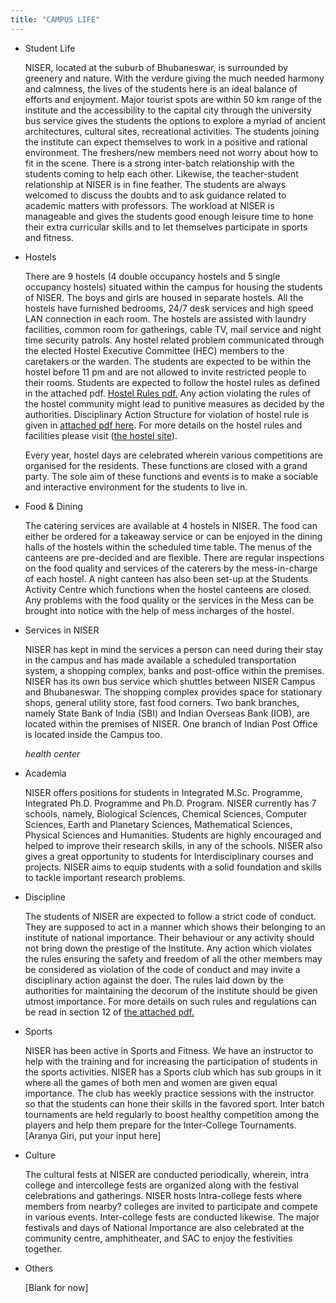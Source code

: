 ```yaml
---
title: "CAMPUS LIFE"
---
```

*   Student Life

    NISER, located at the suburb of Bhubaneswar, is surrounded by greenery and nature. With the verdure giving the much needed harmony and calmness, the lives of the students here is an ideal balance of efforts and enjoyment. Major tourist spots are within 50 km range of the institute and the accessibility to the capital city through the university bus service gives the students the options to explore a myriad of ancient architectures, cultural sites, recreational activities. The students joining the institute can expect themselves to work in a positive and rational environment. The freshers/new members need not worry about how to fit in the scene. There is a strong inter-batch relationship with the students coming to help each other. Likewise, the teacher-student relationship at NISER is in fine feather. The students are always welcomed to discuss the doubts and to ask guidance related to academic matters with professors. The workload at NISER is manageable and gives the students good enough leisure time to hone their extra curricular skills and to let themselves participate in sports and fitness.

*   Hostels

    There are 9 hostels (4 double occupancy hostels and 5 single occupancy hostels) situated within the campus for housing the students of NISER. The boys and girls are housed in separate hostels. All the hostels have furnished bedrooms, 24/7 desk services and high speed LAN connection in each room. The hostels are assisted with laundry facilities, common room for gatherings, cable TV, mail service and night time security patrols. Any hostel related problem communicated through the elected Hostel Executive Committee (HEC) members to the caretakers or the warden. The students are expected to be within the hostel before 11 pm and are not allowed to invite restricted people to their rooms. Students are expected to follow the hostel rules as defined in the attached pdf. [Hostel Rules pdf.](https://www.niser.ac.in/docs/2017/hostel_rules.pdf) Any action violating the rules of the hostel community might lead to punitive measures as decided by the authorities. Disciplinary Action Structure for violation of hostel rule is given in [attached pdf here](https://www.niser.ac.in/docs/2019/disciplinary_action_hostel.pdf). For more details on the hostel rules and facilities please visit ([the hostel site](https://www.niser.ac.in/hostels/)).


    Every year, hostel days are celebrated wherein various competitions are organised for the residents. These functions are closed with a grand party. The sole aim of these functions and events is to make a sociable and interactive environment for the students to live in.

*   Food & Dining

    The catering services are available at 4 hostels in NISER. The food can either be ordered for a takeaway service or can be enjoyed in the dining halls of the hostels within the scheduled time table. The menus of the canteens are pre-decided and are flexible. There are regular inspections on the food quality and services of the caterers by the mess-in-charge of each hostel.  A night canteen has also been set-up at the Students Activity Centre which functions when the hostel canteens are closed. Any problems with the food quality or the services in the Mess can be brought into notice with the help of mess incharges of the hostel.

*   Services in NISER

    NISER has kept in mind the services a person can need during their stay in the campus and has made available a scheduled transportation system, a shopping complex, banks and post-office within the premises. NISER has its own bus service which shuttles between NISER Campus and Bhubaneswar. The shopping complex provides space for stationary shops, general utility store, fast food corners. Two bank branches, namely State Bank of India (SBI) and Indian Overseas Bank (IOB), are located within the premises of NISER. One branch of Indian Post Office is located inside the Campus too.


    *health center*

*   Academia

    NISER offers positions for students in Integrated M.Sc. Programme, Integrated Ph.D. Programme and Ph.D. Program. NISER currently has 7 schools, namely, Biological Sciences, Chemical Sciences, Computer Sciences, Earth and Planetary Sciences, Mathematical Sciences, Physical Sciences and Humanities. Students are highly encouraged and helped to improve their research skills, in any of the schools. NISER also gives a great opportunity to students for Interdisciplinary courses and projects. NISER aims to equip students with a solid foundation and skills to tackle important research problems.

*   Discipline

    The students of NISER are expected to follow a strict code of conduct. They are supposed to act in a manner which shows their belonging to an institute of national importance. Their behaviour or any activity should not bring down the prestige of the Institute. Any action which violates the rules ensuring the safety and freedom of all the other members may be considered as violation of the code of conduct and may invite a disciplinary action against the doer. The rules laid down by the authorities for maintaining the decorum of the institute should be given utmost importance. For more details on such rules and regulations can be read in section 12 of [the attached pdf.](https://www.niser.ac.in/docs/2012/UGManual(Latest).pdf)

*   Sports

    NISER has been active in Sports and Fitness. We have an instructor to help with the training and for increasing the participation of students in the sports activities. NISER has a Sports club which has sub groups in it where all the games of both men and women are given equal importance. The club has weekly practice sessions with the instructor so that the students can hone their skills in the favored sport. Inter batch tournaments are held regularly to boost healthy competition among the players and help them prepare for the Inter-College Tournaments. [Aranya Giri, put your input here]

*   Culture

    The cultural fests at NISER are conducted periodically, wherein, intra college and intercollege fests are organized along with the festival celebrations and gatherings. NISER hosts Intra-college fests where members from nearby? colleges are invited to participate and compete in various events. Inter-college fests are conducted likewise. The major festivals and days of National Importance are also celebrated at the community centre, amphitheater, and SAC to enjoy the festivities together.

*   Others

    [Blank for now]